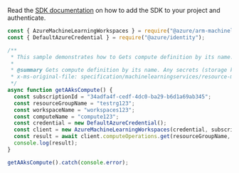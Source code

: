 Read the [SDK documentation](https://github.com/Azure/azure-sdk-for-js/blob/%40azure%2Farm-machinelearning_1.0.0-beta.1/sdk/machinelearning/arm-machinelearning/README.md) on how to add the SDK to your project and authenticate.

```javascript
const { AzureMachineLearningWorkspaces } = require("@azure/arm-machinelearning");
const { DefaultAzureCredential } = require("@azure/identity");

/**
 * This sample demonstrates how to Gets compute definition by its name. Any secrets (storage keys, service credentials, etc) are not returned - use 'keys' nested resource to get them.
 *
 * @summary Gets compute definition by its name. Any secrets (storage keys, service credentials, etc) are not returned - use 'keys' nested resource to get them.
 * x-ms-original-file: specification/machinelearningservices/resource-manager/Microsoft.MachineLearningServices/stable/2021-07-01/examples/Compute/get/AKSCompute.json
 */
async function getAAksCompute() {
  const subscriptionId = "34adfa4f-cedf-4dc0-ba29-b6d1a69ab345";
  const resourceGroupName = "testrg123";
  const workspaceName = "workspaces123";
  const computeName = "compute123";
  const credential = new DefaultAzureCredential();
  const client = new AzureMachineLearningWorkspaces(credential, subscriptionId);
  const result = await client.computeOperations.get(resourceGroupName, workspaceName, computeName);
  console.log(result);
}

getAAksCompute().catch(console.error);
```

